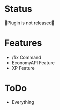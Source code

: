 # Status
🔴Plugin is not released🔴
# Features
- /fix Command
- EconomyAPI Feature
- XP Feature
# ToDo
- Everything

